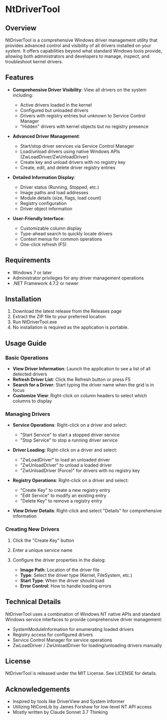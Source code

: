 ﻿# NtDriverTool

## Overview

NtDriverTool is a comprehensive Windows driver management utility that provides advanced control and visibility of all drivers installed on your system. It offers capabilities beyond what standard Windows tools provide, allowing both administrators and developers to manage, inspect, and troubleshoot kernel drivers.

## Features

- **Comprehensive Driver Visibility**: View all drivers on the system including:

    - Active drivers loaded in the kernel 
    - Configured but unloaded drivers
    - Drivers with registry entries but unknown to Service Control Manager
    - "Hidden" drivers with kernel objects but no registry presence
  
- **Advanced Driver Management**:

    - Start/stop driver services via Service Control Manager
    - Load/unload drivers using native Windows APIs (ZwLoadDriver/ZwUnloadDriver)
    - Create key and unload drivers with no registry key
    - Create, edit, and delete driver registry entries

- **Detailed Information Display**:

    - Driver status (Running, Stopped, etc.)
    - Image paths and load addresses
    - Module details (size, flags, load count)
    - Registry configuration
    - Driver object information

- **User-Friendly Interface**:

    - Customizable column display
    - Type-ahead search to quickly locate drivers
    - Context menus for common operations
    - One-click refresh (F5)

## Requirements

- Windows 7 or later
- Administrator privileges for any driver management operations
- .NET Framework 4.7.2 or newer

## Installation

1. Download the latest release from the Releases page
2. Extract the ZIP file to your preferred location
3. Run NtDriverTool.exe
4. No installation is required as the application is portable.

## Usage Guide

### Basic Operations

- **View Driver Information**: Launch the application to see a list of all detected drivers
- **Refresh Driver List**: Click the Refresh button or press F5
- **Search for a Driver**: Start typing the driver name when the grid is in focus
- **Customize View**: Right-click on column headers to select which columns to display

### Managing Drivers

- **Service Operations**: Right-click on a driver and select:

    - "Start Service" to start a stopped driver service
    - "Stop Service" to stop a running driver service

- **Driver Loading**: Right-click on a driver and select:

    - "ZwLoadDriver" to load an unloaded driver
    - "ZwUnloadDriver" to unload a loaded driver
    - "ZwUnloadDriver (Force)" for drivers with no registry key

- **Registry Operations**: Right-click on a driver and select:

    - "Create Key" to create a new registry entry
    - "Edit Service" to modify an existing entry 
    - "Delete Key" to remove a registry entry

- **View Driver Details**: Right-click and select "Details" for comprehensive information

### Creating New Drivers

1. Click the "Create Key" button
2. Enter a unique service name
3. Configure the driver properties in the dialog:

    - **Image Path**: Location of the driver file
    - **Type**: Select the driver type (Kernel, FileSystem, etc.)
    - **Start Type**: When the driver should load
    - **Error Control**: How to handle loading errors

## Technical Details

NtDriverTool uses a combination of Windows NT native APIs and standard Windows service interfaces to provide comprehensive driver management:

- SystemModuleInformation for enumerating loaded drivers
- Registry access for configured drivers
- Service Control Manager for service operations
- ZwLoadDriver / ZwUnloadDriver for loading/unloading drivers manually

## License

NtDriverTool is released under the MIT License. See LICENSE for details.

## Acknowledgements

- Inspired by tools like DriverView and System Informer
- Utilizing NtCoreLib by James Forshaw for low-level NT API access
- Mostly written by Claude Sonnet 3.7 Thinking
